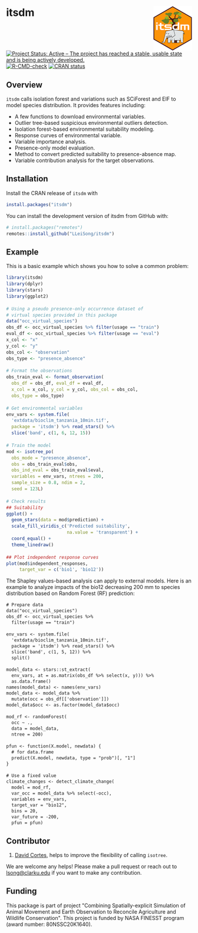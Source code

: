 # itsdm <img src='man/figures/hexagon_sticker.png' align="right" height="120"/>

<!-- badges: start -->
[![Project Status: Active – The project has reached a stable, usable state and is being actively developed.](https://www.repostatus.org/badges/latest/active.svg)](https://www.repostatus.org/#active)
[![R-CMD-check](https://github.com/LLeiSong/itsdm/workflows/R-CMD-check/badge.svg)](https://github.com/LLeiSong/itsdm/actions)
[![CRAN status](https://www.r-pkg.org/badges/version/itsdm)](https://CRAN.R-project.org/package=itsdm)
<!-- badges: end -->

## Overview

`itsdm` calls isolation forest and variations such as SCiForest and EIF to model species distribution. It provides features including:

- A few functions to download environmental variables.
- Outlier tree-based suspicious environmental outliers detection.
- Isolation forest-based environmental suitability modeling.
- Response curves of environmental variable.
- Variable importance analysis.
- Presence-only model evaluation.
- Method to convert predicted suitability to presence-absence map.
- Variable contribution analysis for the target observations.

## Installation

Install the CRAN release of `itsdm` with

```r
install.packages("itsdm")
```

You can install the development version of itsdm from GitHub with:

``` r
# install.packages("remotes")
remotes::install_github("LLeiSong/itsdm")
```

## Example

This is a basic example which shows you how to solve a common problem:

``` r
library(itsdm)
library(dplyr)
library(stars)
library(ggplot2)

# Using a pseudo presence-only occurrence dataset of
# virtual species provided in this package
data("occ_virtual_species")
obs_df <- occ_virtual_species %>% filter(usage == "train")
eval_df <- occ_virtual_species %>% filter(usage == "eval")
x_col <- "x"
y_col <- "y"
obs_col <- "observation"
obs_type <- "presence_absence"

# Format the observations
obs_train_eval <- format_observation(
  obs_df = obs_df, eval_df = eval_df,
  x_col = x_col, y_col = y_col, obs_col = obs_col,
  obs_type = obs_type)

# Get environmental variables
env_vars <- system.file(
  'extdata/bioclim_tanzania_10min.tif',
  package = 'itsdm') %>% read_stars() %>%
  slice('band', c(1, 6, 12, 15))

# Train the model
mod <- isotree_po(
  obs_mode = "presence_absence",
  obs = obs_train_eval$obs,
  obs_ind_eval = obs_train_eval$eval,
  variables = env_vars, ntrees = 200,
  sample_size = 0.8, ndim = 2,
  seed = 123L)

# Check results
## Suitability
ggplot() +
  geom_stars(data = mod$prediction) +
  scale_fill_viridis_c('Predicted suitability',
                       na.value = 'transparent') +
  coord_equal() +
  theme_linedraw()

## Plot independent response curves
plot(mod$independent_responses, 
     target_var = c('bio1', 'bio12'))
```

The Shapley values-based analysis can apply to external models. Here is an example to analyze impacts of the bio12 decreasing 200 mm to species distribution based on Random Forest (RF) prediction:

```
# Prepare data
data("occ_virtual_species")
obs_df <- occ_virtual_species %>% 
  filter(usage == "train")

env_vars <- system.file(
  'extdata/bioclim_tanzania_10min.tif',
  package = 'itsdm') %>% read_stars() %>%
  slice('band', c(1, 5, 12)) %>% 
  split()

model_data <- stars::st_extract(
  env_vars, at = as.matrix(obs_df %>% select(x, y))) %>% 
  as.data.frame()
names(model_data) <- names(env_vars)
model_data <- model_data %>% 
  mutate(occ = obs_df[['observation']])
model_data$occ <- as.factor(model_data$occ)

mod_rf <- randomForest(
  occ ~ .,
  data = model_data,
  ntree = 200)

pfun <- function(X.model, newdata) {
  # for data.frame
  predict(X.model, newdata, type = "prob")[, "1"]
}

# Use a fixed value
climate_changes <- detect_climate_change(
  model = mod_rf,
  var_occ = model_data %>% select(-occ),
  variables = env_vars,
  target_var = "bio12",
  bins = 20,
  var_future = -200,
  pfun = pfun)
```

## Contributor

1. [David Cortes](https://github.com/david-cortes), helps to improve the flexibility of calling `isotree`.

We are welcome any helps! Please make a pull request or reach out to lsong@clarku.edu if you want to make any contribution.

## Funding
This package is part of project "Combining Spatially-explicit Simulation of Animal Movement and Earth Observation to Reconcile Agriculture and Wildlife Conservation". This project is funded by NASA FINESST program (award number: 80NSSC20K1640).
